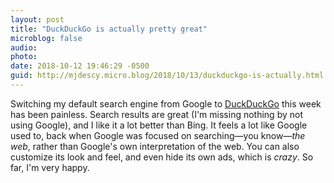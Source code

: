 ```yaml
---
layout: post
title: "DuckDuckGo is actually pretty great"
microblog: false
audio: 
photo: 
date: 2018-10-12 19:46:29 -0500
guid: http://mjdescy.micro.blog/2018/10/13/duckduckgo-is-actually.html
---
```


Switching my default search engine from Google to [DuckDuckGo](https://duckduckgo.com) this week has been painless. Search results are great (I'm missing nothing by not using Google), and I like it a lot better than Bing. It feels a lot like Google used to, back when Google was focused on searching—you know—_the web_, rather than Google's own interpretation of the web. You can also customize its look and feel, and even hide its own ads, which is _crazy_. So far, I'm very happy.

